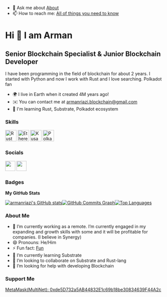 
<!--
**armanriazi/armanriazi** is a ✨ _special_ ✨ repository because its `README.md` (this file) appears on your GitHub profile.
-->

- 💬 Ask me about [About](https://armanriazi.github.io/site/about/)
- 📫 How to reach me: [All of things you need to know](https://armanriazi.github.io/site)

Hi 👋 I am Arman
=====================

Senior Blockchain Specialist & Junior Blockchain Developer
---------------------------

I have been programming in the field of blockchain for about 2 years. I started with Python and now I work with Rust and I love searching. Polkadot fan

* 🌍  I live in Earth when it created 4M years ago!
* ✉️  You can contact me at [armanriazi.blockchain@gmail.com](mailto:armanriazi.blockchain@gmail.com)
* 🧠  I'm learning Rust, Substrate, Polkadot ecosystem

<!--<a href="https://www.github.com/armanriazi" target="_blank" rel="noreferrer"><img
src="https://media-exp1.licdn.com/dms/image/D4E35AQE8M7sYVqTHWA/profile-framedphoto-shrink_400_400/0/1652597403600?e=1654077600&v=beta&t=RUfkZ9joqysJyf_MXpqad-ghTNKkVabtT9pMNpOk9Gg&style=for-the-badge&color=22c55e&labelColor=1c1917" /></a>-->

### Skills

<p align="left">
<a href="https://www.rust-lang.org/" target="_blank" rel="noreferrer"><img src="https://ih1.redbubble.net/image.803904374.4208/flat,128x128,075,t.u9.jpg" width="36" height="36" alt="Rust" /></a>
<a href="https://ethereum.org/en/" target="_blank" rel="noreferrer"><img src="https://cdn-icons-png.flaticon.com/512/2089/2089411.png" width="36" height="36" alt="Ethereum" /></a>
<a href="https://kusama.network/" target="_blank" rel="noreferrer"><img src="https://logos-download.com/wp-content/uploads/2022/01/Kusama_KSM_Logo-700x700.png" width="36" height="36" alt="Kusama" /></a>
<a href="https://polkadot.network/" target="_blank" rel="noreferrer"><img src="https://cdn-icons-png.flaticon.com/512/7505/7505625.png" width="36" height="36" alt="Polkadot" /></a>
</p>


### Socials

<p align="left"> <a href="https://www.github.com/armanriazi" target="_blank" rel="noreferrer"><img src="https://cdn-icons-png.flaticon.com/512/1051/1051326.png" width="32" height="32" /></a> <a href="https://www.linkedin.com/in/arman-riazi/" target="_blank" rel="noreferrer"><img src="https://cdn-icons-png.flaticon.com/512/2111/2111532.png" width="32" height="32" /></a></p>

### Badges

<b>My GitHub Stats</b>

<a
                      href="http://www.github.com/armanriazi"><img src="https://github-readme-stats.vercel.app/api?username=armanriazi&show_icons=true&hide=&count_private=true&title_color=0891b2&text_color=ffffff&icon_color=0891b2&bg_color=1c1917&hide_border=true&show_icons=true" alt="armanriazi's GitHub stats" /></a><a
                      href="http://www.github.com/armanriazi"><img src="https://activity-graph.herokuapp.com/graph?username=armanriazi&bg_color=1c1917&color=ffffff&line=0891b2&point=ffffff&area_color=1c1917&area=true&hide_border=true&custom_title=GitHub%20Commits%20Graph" alt="GitHub Commits Graph" /></a><a href="https://github.com/armanriazi" align="left"><img src="https://github-readme-stats.vercel.app/api/top-langs/?username=armanriazi&langs_count=10&title_color=0891b2&text_color=ffffff&icon_color=0891b2&bg_color=1c1917&hide_border=true&locale=en&custom_title=Top%20%Languages" alt="Top Languages" /></a>

### About Me

- 🔭 I’m currently working as a remote. I’m currently engaged in my expanding and growth skills with some and it will be profitable for companies. 
  (I believe in Synergy)
- 😄 Pronouns: He/Him
- ⚡ Fun fact: [Fun](https://armanriazi.github.io/site/fun/)
- 🌱 I’m currently learning Substrate
- 👯 I’m looking to collaborate on Substrate and Rust-lang
- 🤔 I’m looking for help with developing Blockchain

### Support Me
<a href="https://armanriyazi.github.io/">MetaMask(MultiNet): 0xde5D732a5AB44832E1c69b18be30834639F44A2c</a>
